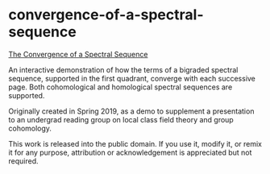 # convergence-of-a-spectral-sequence

[The Convergence of a Spectral Sequence](http://brianhwang.com/teaching/convergence-of-a-spectral-sequence)

An interactive demonstration of how the terms of a bigraded spectral sequence, supported in the first quadrant, converge with each successive page. Both cohomological and homological spectral sequences are supported.

Originally created in Spring 2019, as a demo to supplement a presentation to an undergrad reading group on local class field theory and group cohomology.

This work is released into the public domain. If you use it, modify it, or remix it for any purpose, attribution or acknowledgement is appreciated but not required.

